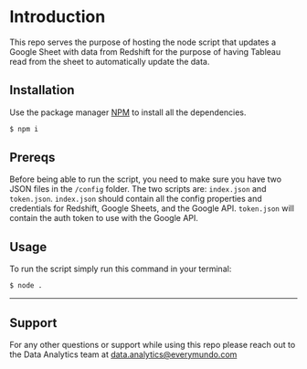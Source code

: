 # Introduction
This repo serves the purpose of hosting the node script that updates a Google Sheet with data from Redshift for the purpose of having Tableau read from the sheet to automatically update the data.

## Installation
Use the package manager [NPM](https://www.npmjs.com/get-npm) to install all the dependencies.
```bash
$ npm i
```

## Prereqs
Before being able to run the script, you need to make sure you have two JSON files in the `/config` folder. The two scripts are: `index.json` and `token.json`. `index.json` should contain all the config properties and credentials for Redshift, Google Sheets, and the Google API. `token.json` will contain the auth token to use with the Google API.

## Usage
To run the script simply run this command in your terminal:
```bash
$ node .
```
---
## Support
For any other questions or support while using this repo please reach out to the Data Analytics team at <data.analytics@everymundo.com>